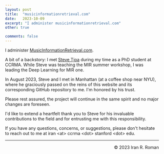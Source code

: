 ```yaml
---
layout: post
title:  "musicinformationretrieval.com"
date:   2023-10-09
excerpt: "I administer musicinformationretrieval.com"
other: true

comments: false
---
```


I administer [MusicInformationRetrieval.com](https://MusicInformationRetrieval.com).

A bit of a backstory: I met [Steve Tjoa](https://www.stevetjoa.com) during my time as a PhD student at CCRMA. While Steve was teaching the MIR summer workshop, I was leading the Deep Learning for MIR one.

In August 2023, Steve and I met in Manhattan (at a coffee shop near NYU), where he graciously passed on the reins of this website and its corresponding GitHub repository to me. I'm honored by his trust.

Please rest assured, the project will continue in the same spirit and no major changes are foreseen.

I'd like to extend a heartfelt thank you to Steve for his invaluable contributions to the field and for entrusting me with this responsibility.

If you have any questions, concerns, or suggestions, please don't hesitate to reach out to me at iran \<at\> ccrma \<dot\> stanford \<dot\> edu.

---
<p align="right">
&copy; 2023 Iran R. Roman
</p>
